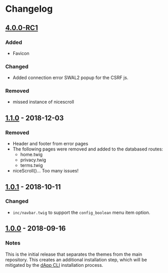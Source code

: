 # Changelog

## [4.0.0-RC1]
### Added
- Favicon

### Changed
- Added connection error SWAL2 popup for the CSRF js.

### Removed
- missed instance of nicescroll

## [1.1.0] - 2018-12-03
### Removed
- Header and footer from error pages
- The following pages were removed and added to the databased routes:
	- home.twig
	- privacy.twig
	- terms.twig
- niceScroll()... Too many issues!

## [1.0.1] - 2018-10-11
### Changed
- `inc/navbar.twig` to support the `config_boolean` menu item option.

## [1.0.0] - 2018-09-16
### Notes
This is the initial release that separates the themes from the main repository.  This creates an additional installation step, which will be mitigated by the [dApp CLI](https://github.com/dappur/dapp) installation process.

[Unreleased]: https://github.com/dappur/theme-dappur/compare/v4.0.0-RC1...HEAD
[4.0.0-RC1]: https://github.com/dappur/theme-dappur/compare/v1.1.0...v4.0.0-RC1
[1.1.0]: https://github.com/dappur/theme-dappur/compare/v1.0.1...v1.1.0
[1.0.1]: https://github.com/dappur/theme-dappur/compare/v1.0.0...v1.0.1
[1.0.0]: https://github.com/dappur/theme-dappur/tree/v1.0.0